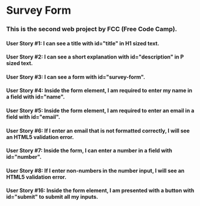 # Survey Form

### This is the second web project by FCC (Free Code Camp).

#### User Story #1: I can see a title with id="title" in H1 sized text.
#### User Story #2: I can see a short explanation with id="description" in P sized text.
#### User Story #3: I can see a form with id="survey-form".
#### User Story #4: Inside the form element, I am required to enter my name in a field with id="name".
#### User Story #5: Inside the form element, I am required to enter an email in a field with id="email".
#### User Story #6: If I enter an email that is not formatted correctly, I will see an HTML5 validation error.
#### User Story #7: Inside the form, I can enter a number in a field with id="number".
#### User Story #8: If I enter non-numbers in the number input, I will see an HTML5 validation error.
#### User Story #16: Inside the form element, I am presented with a button with id="submit" to submit all my inputs.